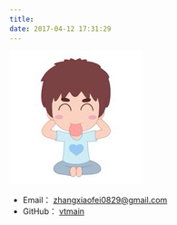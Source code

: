 ```yaml
---
title:
date: 2017-04-12 17:31:29
---
```

![](https://raw.githubusercontent.com/vtmain/vtmain.github.io/hexo-me/blog/extra/img/user.jpg)
- Email： zhangxiaofei0829@gmail.com
- GitHub： [vtmain](https://github.com/vtmain)
